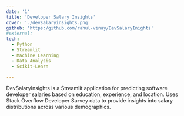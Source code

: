 ```yaml
---
date: '1'
title: 'Developer Salary Insights'
cover: './devsalaryinsights.png'
github: 'https:/github.com/rahul-vinay/DevSalaryInights'
#external:
tech:
  - Python
  - Streamlit
  - Machine Learning
  - Data Analysis
  - Scikit-Learn

---
```


DevSalaryInsights is a Streamlit application for predicting software developer salaries based on education, experience, and location. Uses Stack Overflow Developer Survey data to provide insights into salary distributions across various demographics.
